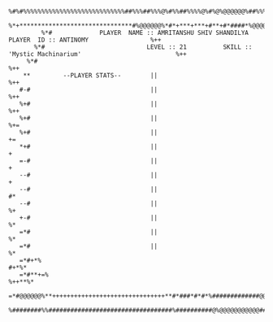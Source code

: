                  %#%#%%%%%%%%%%%%%%%%%%%%%%%%%%%%##%%%##%%%@%#%%##%%%%@%#%@%@@@@@@%##%%%%%%#%%%%%%%%%%%%%%%%%%%%%%%%%%%##%
               %*+*******************************#%@@@@@@%*#*+***+***+#**+#*####*%@@@@@@@@#****************************+*+
             %*#             PLAYER  NAME :: AMRITANSHU SHIV SHANDILYA          PLAYER  ID :: ANTINOMY                 %++
           %*#                            LEVEL :: 21          SKILL ::  'Mystic Machinarium'                          %++
         %*#                                                                                                          %++
        **         --PLAYER STATS--        ||                                                                          %++
       #-#                                 ||                                                                          %++
       %+#                                 ||                                                                          %++
       %+#                                 ||                                                                          %+=
       %+#                                 ||                                                                           +=
       *+#                                 ||                                                                            +
       =-#                                 ||                                                                            +
       --#                                 ||                                                                            +
       --#                                 ||                                                                           #*
       --#                                 ||                                                                           %+
       +-#                                 ||                                                                           %*
       =*#                                 ||                                                                           %*
       =*#                                 ||                                                                           %*
       =*#+*%                                                                                                        #+*%*
       =*#**+=%                                                                                                    %++**%*
       =*#@@@@@@%**+++++++++++++++++++++++++++++++**#*###*#*#*%#############@@@@@@@@@@@@@@**#**#**#**#**#**#**#**#**#**#
       %########%%##################################%##########@%@@@@@@@@@@@############################%%#%@#%@%%@%%
